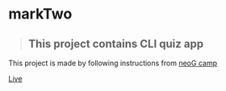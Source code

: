 # markTwo

> ## This project contains CLI quiz app
<p>
  This project is made by following instructions from <a href="https://neog.camp/">neoG camp</a>
</p>

<a href="https://replit.com/@xAdvitya/markTwo#index.js?embed=1&output=1">Live</a>
